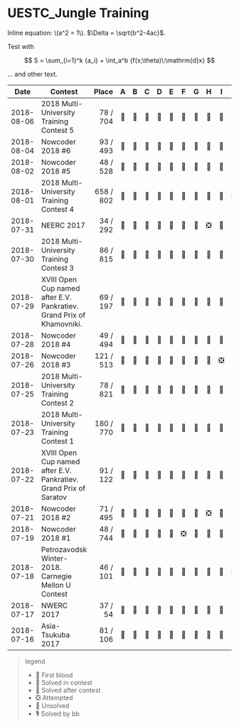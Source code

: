 # UESTC_Jungle Training

Inline equation: \\(a^2 = 1\\). $\Delta = \sqrt{b^2-4ac}$.

Test with

$$
S = \sum_{i=1}^k {a_i} + \int_a^b {f(x;\theta)\:\mathrm{d}x}
$$

... and other text.


| Date      | Contest               | Place         | A | B | C | D | E | F | G | H | I | J | K | L | M |
|:---------:|-----------------------| -------------:|:-:|:-:|:-:|:-:|:-:|:-:|:-:|:-:|:-:|:-:|:-:|:-:|:-:|
|2018-08-06 | 2018 Multi-University Training Contest 5 |  78 / 704 |💭|🎈|💭|💭|🎈|💭|🎈|💭|💭|💭|💭|💭|
|2018-08-04 | Nowcoder 2018 #6      | 93 / 493      |🎈|💭|🎈|🎈|💭|💭|🔵|💭|🔵|🎈|
|2018-08-02 | Nowcoder 2018 #5      | 48 / 528      |🎈|🎈|💭|🔵|🎈|🎈|🎈|🔵|🎈|🎈|
|2018-08-01 | 2018 Multi-University Training Contest 4 | 658 / 802 |💭|🔵|💭|🎈|🔵|💭|💭|💭|💭|❎|🎈|🎈|
|2018-07-31 | NEERC 2017            | 34 / 292      |🎈|🎈|🎈|🎈|🎈|💭|💭|❎|🔵|💭|💭|🎈|
|2018-07-30 | 2018 Multi-University Training Contest 3 |  86 / 815 |🎈|💭|🎈|🎈|💭|🎈|🔵|💭|💭|💭|💭|🎈|🔵|
|2018-07-29 | XVIII Open Cup named after E.V. Pankratiev. Grand Prix of Khamovniki. | 69 / 197 |🎈|💭|🎈|💭|💭|🔵|🎈|🎈|🎈|💭|🎈|
|2018-07-28 | Nowcoder 2018 #4      | 49 / 494      |🔵|💭|💭|🎈|💭|🎈|🎈|💭|💭|🎈|
|2018-07-26 | Nowcoder 2018 #3      | 121 / 513     |🎈|💭|🎈|💭|🎈|💭|💭|🎈|❎|🔵|
|2018-07-25 | 2018 Multi-University Training Contest 2 |  78 / 821 |💭|💭|💭|🎈|🎈|💭|🎈|💭|💭|🎈|
|2018-07-23 | 2018 Multi-University Training Contest 1 | 180 / 770 |🎈|🔵|🎈|🎈|💭|💭|🎈|💭|💭|💭|🎈|
|2018-07-22 | XVIII Open Cup named after E.V. Pankratiev. Grand Prix of Saratov | 91 / 122 |🎈|💭|🎈|💭|💭|💭|💭|💭|💭|🔵|🔵|🎈|
|2018-07-21 | Nowcoder 2018 #2      | 71 / 495      |🎈|💭|💭|🎈|💭|💭|💭|❎|🎈|💭|💭|
|2018-07-19 | Nowcoder 2018 #1      | 48 / 744      |🎈|🎈|💭|🎈|💭|❎|💭|💭|💭|🎈|
|2018-07-18 | Petrozavodsk Winter-2018. Carnegie Mellon U Contest | 46 / 101 |🔵|🎈|🎈|🎈|💭|🎈|💭|🎈|💭|❎|❎|
|2018-07-17 | NWERC 2017            | 37 / 54       |💭|🎈|💭|🎈|💭|💭|🎈|🎈|🎈|💭|🎈|||
|2018-07-16 | Asia-Tsukuba 2017     | 81 / 106      |🎈|🎈|🎈|💭|💭|🔵|💭|💭|🎈|💭|💭|||

> <div style="font-size: 14px;">
>
> legend
> * 🚀 First blood
> * 🎈 Solved in contest
> * 🔵 Solved after contest
> * ❎ Attempted
> * 💭 Unsolved
> * 🎙 Solved by bb
>
> </div>
